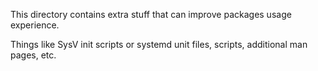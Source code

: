 This directory contains extra stuff that can improve packages usage experience.

Things like SysV init scripts or systemd unit files, scripts, additional man
pages, etc.
